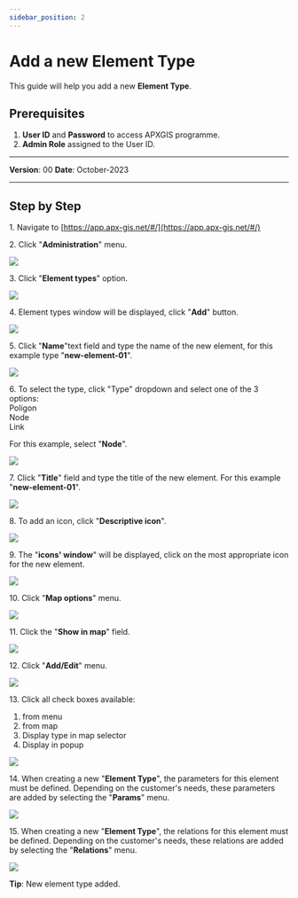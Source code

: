 ```yaml
---
sidebar_position: 2
---
```


# Add a new Element Type

This guide will help you add a new **Element Type**.

## **Prerequisites**
1.	**User ID** and **Password** to access APXGIS programme.
2.	**Admin Role** assigned to the User ID.


------------

**Version**: 00
**Date**: October-2023

------------
## **Step by Step**

1\. Navigate to [https://app.apx-gis.net/#/](https://app.apx-gis.net/#/)


2\. Click "**Administration**" menu.

![](https://ajeuwbhvhr.cloudimg.io/colony-recorder.s3.amazonaws.com/files/2023-10-30/3cf40306-37c9-4a55-b6dd-c4c5f2637ad4/ascreenshot.jpeg?tl_px=0,0&br_px=1548,791&force_format=png&width=1120.0&wat=1&wat_opacity=1&wat_gravity=northwest&wat_url=https://colony-recorder.s3.amazonaws.com/images/watermarks/14B8A6_standard.png&wat_pad=147,63)


3\. Click "**Element types**" option.

![](https://ajeuwbhvhr.cloudimg.io/colony-recorder.s3.amazonaws.com/files/2023-10-30/a913cfc2-bdb3-4401-b68c-e807b49b10f6/ascreenshot.jpeg?tl_px=0,0&br_px=1548,791&force_format=png&width=1120.0&wat=1&wat_opacity=1&wat_gravity=northwest&wat_url=https://colony-recorder.s3.amazonaws.com/images/watermarks/14B8A6_standard.png&wat_pad=112,393)


4\. Element types window will be displayed, click "**Add**" button.

![](https://ajeuwbhvhr.cloudimg.io/colony-recorder.s3.amazonaws.com/files/2023-10-30/78c88f1e-7c2b-4aa6-8c6c-ec4a521f5eb0/ascreenshot.jpeg?tl_px=0,0&br_px=1548,791&force_format=png&width=1120.0&wat=1&wat_opacity=1&wat_gravity=northwest&wat_url=https://colony-recorder.s3.amazonaws.com/images/watermarks/14B8A6_standard.png&wat_pad=353,508)


5\. Click "**Name**"text field and type the name of the new element, for this example type "**new-element-01**".

![](https://ajeuwbhvhr.cloudimg.io/colony-recorder.s3.amazonaws.com/files/2023-10-30/9e009085-c210-4564-b35f-7189b56c244e/ascreenshot.jpeg?tl_px=0,0&br_px=1548,791&force_format=png&width=1120.0&wat=1&wat_opacity=1&wat_gravity=northwest&wat_url=https://colony-recorder.s3.amazonaws.com/images/watermarks/14B8A6_standard.png&wat_pad=335,49)


6\. To select the type, click "Type" dropdown and select one of the 3 options:\
Poligon\
Node\
Link

For this example, select "**Node**".

![](https://ajeuwbhvhr.cloudimg.io/colony-recorder.s3.amazonaws.com/files/2023-10-30/30f5fc67-2324-4e7b-988d-59d5f002aeff/user_cropped_screenshot.jpeg?tl_px=0,0&br_px=1918,799&force_format=png&width=1120.0&wat=1&wat_opacity=1&wat_gravity=northwest&wat_url=https://colony-recorder.s3.amazonaws.com/images/watermarks/14B8A6_standard.png&wat_pad=636,83)


7\. Click "**Title**" field and type the title of the new element. For this example "**new-element-01**".

![](https://ajeuwbhvhr.cloudimg.io/colony-recorder.s3.amazonaws.com/files/2023-10-30/f7c009d5-e827-4524-ac46-054729004ce9/ascreenshot.jpeg?tl_px=0,0&br_px=1548,791&force_format=png&width=1120.0&wat=1&wat_opacity=1&wat_gravity=northwest&wat_url=https://colony-recorder.s3.amazonaws.com/images/watermarks/14B8A6_standard.png&wat_pad=342,186)


8\. To add an icon, click "**Descriptive icon**". 

![](https://ajeuwbhvhr.cloudimg.io/colony-recorder.s3.amazonaws.com/files/2023-10-30/e298cfe4-ce08-40a5-998f-80c93a2eb2c9/ascreenshot.jpeg?tl_px=0,0&br_px=1548,791&force_format=png&width=1120.0&wat=1&wat_opacity=1&wat_gravity=northwest&wat_url=https://colony-recorder.s3.amazonaws.com/images/watermarks/14B8A6_standard.png&wat_pad=329,247)


9\. The "**icons' window**" will be displayed, click on the most appropriate icon for the new element.

![](https://ajeuwbhvhr.cloudimg.io/colony-recorder.s3.amazonaws.com/files/2023-10-30/e1babd32-d646-4039-a437-94e05d2818fa/ascreenshot.jpeg?tl_px=0,0&br_px=1548,791&force_format=png&width=1120.0&wat=1&wat_opacity=1&wat_gravity=northwest&wat_url=https://colony-recorder.s3.amazonaws.com/images/watermarks/14B8A6_standard.png&wat_pad=501,62)


10\. Click "**Map options**" menu.

![](https://ajeuwbhvhr.cloudimg.io/colony-recorder.s3.amazonaws.com/files/2023-10-30/a3a03baa-8a93-46e5-878a-72f708078a99/ascreenshot.jpeg?tl_px=0,0&br_px=1548,791&force_format=png&width=1120.0&wat=1&wat_opacity=1&wat_gravity=northwest&wat_url=https://colony-recorder.s3.amazonaws.com/images/watermarks/14B8A6_standard.png&wat_pad=105,317)


11\. Click the "**Show in map**" field.

![](https://ajeuwbhvhr.cloudimg.io/colony-recorder.s3.amazonaws.com/files/2023-10-30/d2ab9f67-f025-4ad4-8cc9-1a2a885cff03/ascreenshot.jpeg?tl_px=0,0&br_px=1548,791&force_format=png&width=1120.0&wat=1&wat_opacity=1&wat_gravity=northwest&wat_url=https://colony-recorder.s3.amazonaws.com/images/watermarks/14B8A6_standard.png&wat_pad=19,303)


12\. Click "**Add/Edit**" menu.

![](https://ajeuwbhvhr.cloudimg.io/colony-recorder.s3.amazonaws.com/files/2023-10-30/981b276d-a19f-49b5-910b-7c4ec40e1d45/ascreenshot.jpeg?tl_px=0,0&br_px=1548,791&force_format=png&width=1120.0&wat=1&wat_opacity=1&wat_gravity=northwest&wat_url=https://colony-recorder.s3.amazonaws.com/images/watermarks/14B8A6_standard.png&wat_pad=65,358)


13\. Click all check boxes available:

1. from menu
2. from map
3. Display type in map selector
4. Display in popup

![](https://ajeuwbhvhr.cloudimg.io/colony-recorder.s3.amazonaws.com/files/2023-10-30/5432e8f3-520b-4308-afd6-1ce5231a8380/ascreenshot.jpeg?tl_px=0,0&br_px=1548,791&force_format=png&width=1120.0&wat=1&wat_opacity=1&wat_gravity=northwest&wat_url=https://colony-recorder.s3.amazonaws.com/images/watermarks/14B8A6_standard.png&wat_pad=159,389)


14\. When creating a new "**Element Type**", the parameters for this element must be defined. Depending on the customer's needs, these parameters are added by selecting the "**Params**" menu.

![](https://ajeuwbhvhr.cloudimg.io/colony-recorder.s3.amazonaws.com/files/2023-10-30/db939112-9d61-44df-9099-f4ec30c34830/ascreenshot.jpeg?tl_px=0,0&br_px=1921,791&force_format=png&width=1120.0&wat=1&wat_opacity=1&wat_gravity=northwest&wat_url=https://colony-recorder.s3.amazonaws.com/images/watermarks/14B8A6_standard.png&wat_pad=61,323)


15\. When creating a new "**Element Type**", the relations for this element must be defined. Depending on the customer's needs, these relations are added by selecting the "**Relations**" menu.

![](https://ajeuwbhvhr.cloudimg.io/colony-recorder.s3.amazonaws.com/files/2023-10-30/6446cf24-0cd0-4094-96e6-015ab44407e7/ascreenshot.jpeg?tl_px=0,0&br_px=1548,791&force_format=png&width=1120.0&wat=1&wat_opacity=1&wat_gravity=northwest&wat_url=https://colony-recorder.s3.amazonaws.com/images/watermarks/14B8A6_standard.png&wat_pad=86,454)


**Tip**: New element type added.
